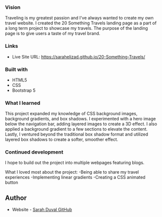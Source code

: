 ### Vision
Traveling is my greatest passion and I've always wanted to create my own travel website. I created the 20 Something Travels landing page as a part of a long term project to showcase my travels. The purpose of the landing page is to give users a taste of my travel brand.

### Links

- Live Site URL: https://sarahelizad.github.io/20-Something-Travels/


### Built with

- HTML5
- CSS
- Bootstrap 5

### What I learned

This project expanded my knowledge of CSS background images, background gradients, and box shadows. I experimented with a hero image below the navigation bar, adding layered images to create a 3D effect. I also applied a background gradient to a few sections to elevate the content. Lastly, I ventured beyond the traditional box shadow format and utilized layered
box shadows to create a softer, smoother effect.


### Continued development
I hope to build out the project into multiple webpages featuring blogs.

What I loved most about the project:
-Being able to share my travel experiences
-Implementing linear gradients
-Creating a CSS animated button

## Author

- Website - [Sarah Duval GitHub](https://github.com/sarahelizad)
